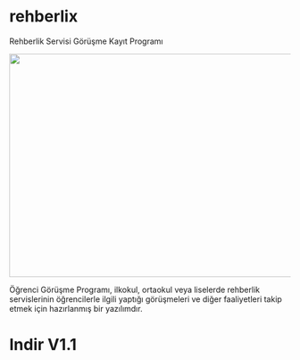 # rehberlix

Rehberlik Servisi Görüşme Kayıt Programı

 <img src="https://image.ibb.co/geAp9K/gorusme_kayit.jpg" height="400" width="600"> 


Öğrenci Görüşme Programı, ilkokul, ortaokul veya liselerde rehberlik servislerinin öğrencilerle ilgili yaptığı görüşmeleri ve diğer faaliyetleri takip etmek için hazırlanmış bir yazılımdır. 

# Indir V1.1
<a href="https://github.com/egitsoft/rehberlix/releases/download/stable/Rehberlix.Setup.zip"></a>
 




